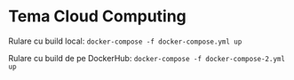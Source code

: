 # Tema Cloud Computing

Rulare cu build local: `docker-compose -f docker-compose.yml up`

Rulare cu build de pe DockerHub: `docker-compose -f docker-compose-2.yml up`
